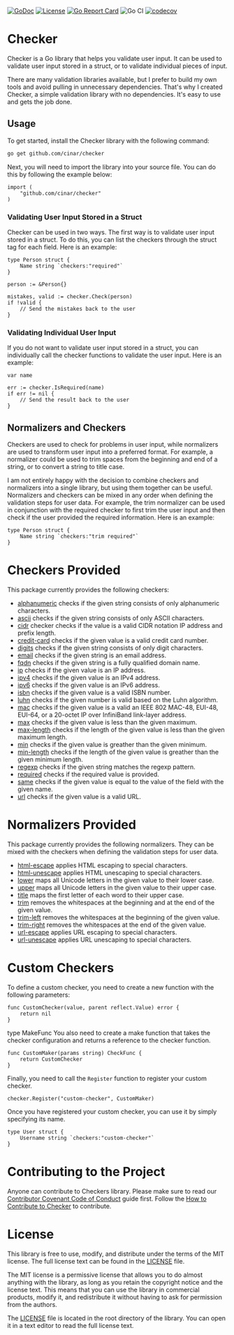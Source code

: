 [![GoDoc](https://godoc.org/github.com/cinar/checker?status.svg)](https://godoc.org/github.com/cinar/checker)
[![License](https://img.shields.io/badge/License-MIT-blue.svg)](https://opensource.org/licenses/MIT)
[![Go Report Card](https://goreportcard.com/badge/github.com/cinar/checker)](https://goreportcard.com/report/github.com/cinar/checker)
![Go CI](https://github.com/cinar/checker/actions/workflows/ci.yml/badge.svg)
[![codecov](https://codecov.io/gh/cinar/checker/branch/main/graph/badge.svg?token=VO9BYBHJHE)](https://codecov.io/gh/cinar/checker)

# Checker

Checker is a Go library that helps you validate user input. It can be used to validate user input stored in a struct, or to validate individual pieces of input.

There are many validation libraries available, but I prefer to build my own tools and avoid pulling in unnecessary dependencies. That's why I created Checker, a simple validation library with no dependencies. It's easy to use and gets the job done.

## Usage

To get started, install the Checker library with the following command:

```bash
go get github.com/cinar/checker
```

Next, you will need to import the library into your source file. You can do this by following the example below:

```golang
import (
    "github.com/cinar/checker"
)
```

### Validating User Input Stored in a Struct

Checker can be used in two ways. The first way is to validate user input stored in a struct. To do this, you can list the checkers through the struct tag for each field. Here is an example:

```golang
type Person struct {
    Name string `checkers:"required"`
}

person := &Person{}

mistakes, valid := checker.Check(person)
if !valid {
    // Send the mistakes back to the user
}
```

### Validating Individual User Input

If you do not want to validate user input stored in a struct, you can individually call the checker functions to validate the user input. Here is an example:

```golang
var name

err := checker.IsRequired(name)
if err != nil {
    // Send the result back to the user
}
```

## Normalizers and Checkers

Checkers are used to check for problems in user input, while normalizers are used to transform user input into a preferred format. For example, a normalizer could be used to trim spaces from the beginning and end of a string, or to convert a string to title case.

I am not entirely happy with the decision to combine checkers and normalizers into a single library, but using them together can be useful. Normalizers and checkers can be mixed in any order when defining the validation steps for user data. For example, the trim normalizer can be used in conjunction with the required checker to first trim the user input and then check if the user provided the required information. Here is an example:

```golang
type Person struct {
    Name string `checkers:"trim required"`
}
```

# Checkers Provided

This package currently provides the following checkers:

- [alphanumeric](doc/checkers/alphanumeric.md) checks if the given string consists of only alphanumeric characters.
- [ascii](doc/checkers/ascii.md) checks if the given string consists of only ASCII characters.
- [cidr](doc/checkers/cidr.md) checker checks if the value is a valid CIDR notation IP address and prefix length.
- [credit-card](doc/checkers/credit_card.md) checks if the given value is a valid credit card number.
- [digits](doc/checkers/digits.md) checks if the given string consists of only digit characters.
- [email](doc/checkers/email.md) checks if the given string is an email address.
- [fqdn](doc/checkers/fqdn.md) checks if the given string is a fully qualified domain name.
- [ip](doc/checkers/ip.md) checks if the given value is an IP address.
- [ipv4](doc/checkers/ipv4.md) checks if the given value is an IPv4 address.
- [ipv6](doc/checkers/ipv6.md) checks if the given value is an IPv6 address.
- [isbn](doc/checkers/isbn.md) checks if the given value is a valid ISBN number.
- [luhn](doc/checkers/luhn.md) checks if the given number is valid based on the Luhn algorithm.
- [mac](doc/checkers/mac.md) checks if the given value is a valid an IEEE 802 MAC-48, EUI-48, EUI-64, or a 20-octet IP over InfiniBand link-layer address.
- [max](doc/checkers/max.md) checks if the given value is less than the given maximum.
- [max-length](doc/checkers/maxlength.md) checks if the length of the given value is less than the given maximum length.
- [min](doc/checkers/min.md) checks if the given value is greather than the given minimum.
- [min-length](doc/checkers/minlength.md) checks if the length of the given value is greather than the given minimum length.
- [regexp](doc/checkers/regexp.md) checks if the given string matches the regexp pattern.
- [required](doc/checkers/required.md) checks if the required value is provided.
- [same](doc/checkers/same.md) checks if the given value is equal to the value of the field with the given name.
- [url](doc/checkers/url.md) checks if the given value is a valid URL.

# Normalizers Provided

This package currently provides the following normalizers. They can be mixed with the checkers when defining the validation steps for user data.

- [html-escape](doc/normalizers/html_escape.md) applies HTML escaping to special characters.
- [html-unescape](doc/normalizers/html_unescape.md) applies HTML unescaping to special characters.
- [lower](doc/normalizers/lower.md) maps all Unicode letters in the given value to their lower case.
- [upper](doc/normalizers/upper.md) maps all Unicode letters in the given value to their upper case.
- [title](doc/normalizers/title.md) maps the first letter of each word to their upper case.
- [trim](doc/normalizers/trim.md) removes the whitespaces at the beginning and at the end of the given value.
- [trim-left](doc/normalizers/trim_left.md) removes the whitespaces at the beginning of the given value.
- [trim-right](doc/normalizers/trim_right.md) removes the whitespaces at the end of the given value.
- [url-escape](doc/normalizers/url_escape.md) applies URL escaping to special characters.
- [url-unescape](doc/normalizers/url_unescape.md) applies URL unescaping to special characters.

# Custom Checkers

To define a custom checker, you need to create a new function with the following parameters:

```golang
func CustomChecker(value, parent reflect.Value) error {
    return nil
}
```
type MakeFunc 
You also need to create a make function that takes the checker configuration and returns a reference to the checker function.

```golang
func CustomMaker(params string) CheckFunc {
    return CustomChecker
}
```

Finally, you need to call the ```Register``` function to register your custom checker.

```golang
checker.Register("custom-checker", CustomMaker)
```

Once you have registered your custom checker, you can use it by simply specifying its name.

```golang
type User struct {
    Username string `checkers:"custom-checker"`
}
```

# Contributing to the Project

Anyone can contribute to Checkers library. Please make sure to read our [Contributor Covenant Code of Conduct](./CODE_OF_CONDUCT.md) guide first. Follow the [How to Contribute to Checker](./CONTRIBUTING.md) to contribute.

# License

This library is free to use, modify, and distribute under the terms of the MIT license. The full license text can be found in the [LICENSE](./LICENSE) file.

The MIT license is a permissive license that allows you to do almost anything with the library, as long as you retain the copyright notice and the license text. This means that you can use the library in commercial products, modify it, and redistribute it without having to ask for permission from the authors.

The [LICENSE](./LICENSE) file is located in the root directory of the library. You can open it in a text editor to read the full license text.
